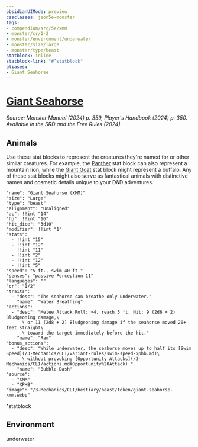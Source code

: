 ```yaml
---
obsidianUIMode: preview
cssclasses: json5e-monster
tags:
- compendium/src/5e/xmm
- monster/cr/1-2
- monster/environment/underwater
- monster/size/large
- monster/type/beast
statblock: inline
statblock-link: "#^statblock"
aliases:
- Giant Seahorse
---
```

# [Giant Seahorse](3-Mechanics\CLI\bestiary\beast/giant-seahorse-xmm.md)
*Source: Monster Manual (2024) p. 359, Player's Handbook (2024) p. 350. Available in the <span title='Systems Reference Document (5.2)'>SRD</span> and the Free Rules (2024)*  

## Animals

Use these stat blocks to represent the creatures they're named for or other similar creatures. For example, the [Panther](/3-Mechanics/CLI/bestiary/beast/panther-xmm.md) stat block can also represent a mountain lion, while the [Giant Goat](/3-Mechanics/CLI/bestiary/beast/giant-goat-xmm.md) stat block might represent a buffalo. Any of these stat blocks might also serve as fantastical animals with distinctive names and cosmetic details unique to your D&D adventures.

```statblock
"name": "Giant Seahorse (XMM)"
"size": "Large"
"type": "beast"
"alignment": "Unaligned"
"ac": !!int "14"
"hp": !!int "16"
"hit_dice": "3d10"
"modifier": !!int "1"
"stats":
  - !!int "15"
  - !!int "12"
  - !!int "11"
  - !!int "2"
  - !!int "12"
  - !!int "5"
"speed": "5 ft., swim 40 ft."
"senses": "passive Perception 11"
"languages": ""
"cr": "1/2"
"traits":
  - "desc": "The seahorse can breathe only underwater."
    "name": "Water Breathing"
"actions":
  - "desc": "Melee Attack Roll: +4, reach 5 ft. Hit: 9 (2d6 + 2) Bludgeoning damage,\
      \ or 11 (2d8 + 2) Bludgeoning damage if the seahorse moved 20+ feet straight\
      \ toward the target immediately before the hit."
    "name": "Ram"
"bonus_actions":
  - "desc": "While underwater, the seahorse moves up to half its [Swim Speed](/3-Mechanics/CLI/variant-rules/swim-speed-xphb.md)\
      \ without provoking [Opportunity Attacks](/3-Mechanics/CLI/actions.md#Opportunity%20Attack)."
    "name": "Bubble Dash"
"source":
  - "XMM"
  - "XPHB"
"image": "/3-Mechanics/CLI/bestiary/beast/token/giant-seahorse-xmm.webp"
```
^statblock

## Environment

underwater